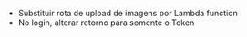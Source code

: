 <!-- TODO -->
- Substituir rota de upload de imagens por Lambda function
- No login, alterar retorno para somente o Token
